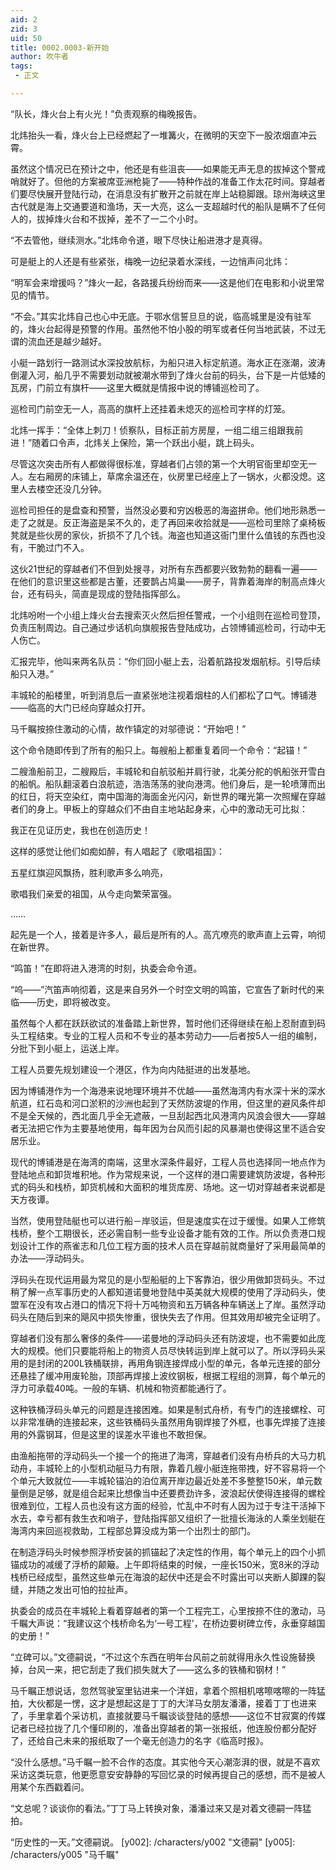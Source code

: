 ```yaml
---
aid: 2
zid: 3
uid: 50
title: 0002.0003-新开始
author: 吹牛者
tags: 
 - 正文

---
```




  “队长，烽火台上有火光！”负责观察的梅晚报告。

  北炜抬头一看，烽火台上已经燃起了一堆篝火，在微明的天空下一股浓烟直冲云霄。

  虽然这个情况已在预计之中，他还是有些沮丧——如果能无声无息的拔掉这个警戒哨就好了。但他的方案被席亚洲枪毙了——特种作战的准备工作太花时间。穿越者们要尽快展开登陆行动，在消息没有扩散开之前就在岸上站稳脚跟。琼州海峡这里古代就是海上交通要道和渔场，天一大亮，这么一支超越时代的船队是瞒不了任何人的，拔掉烽火台和不拔掉，差不了一二个小时。

  “不去管他，继续测水。”北炜命令道，眼下尽快让船进港才是真得。

  可是艇上的人还是有些紧张，梅晚一边纪录着水深线，一边悄声问北炜：

  “明军会来增援吗？”烽火一起，各路援兵纷纷而来——这是他们在电影和小说里常见的情节。

  “不会。”其实北炜自己也心中无底。于鄂水信誓旦旦的说，临高城里是没有驻军的，烽火台起得是预警的作用。虽然他不怕小股的明军或者任何当地武装，不过无谓的流血还是越少越好。

  小艇一路划行一路测试水深投放航标，为船只进入标定航道。海水正在涨潮，波涛倒灌入河，船几乎不需要划动就被潮水带到了烽火台前的码头，台下是一片低矮的瓦房，门前立有旗杆——这里大概就是情报中说的博铺巡检司了。

  巡检司门前空无一人，高高的旗杆上还挂着未熄灭的巡检司字样的灯笼。

  北炜一挥手：“全体上刺刀！侦察队，目标正前方房屋，一组二组三组跟我前进！”随着口令声，北炜关上保险，第一个跃出小艇，跳上码头。

  尽管这次突击所有人都做得很标准，穿越者们占领的第一个大明官衙里却空无一人。左右厢房的床铺上，草席余温还在，伙房里已经座上了一锅水，火都没熄。这里人去楼空还没几分钟。

  巡检司担任的是盘查和预警，当然没必要和穷凶极恶的海盗拼命。他们地形熟悉一走了之就是。反正海盗是呆不久的，走了再回来收拾就是——巡检司里除了桌椅板凳就是些伙房的家伙，折损不了几个钱。海盗也知道这衙门里什么值钱的东西也没有，干脆过门不入。

  这伙21世纪的穿越者们不但到处搜寻，对所有东西都要兴致勃勃的翻看一遍——在他们的意识里这些都是古董，还要鹊占鸠巢——房子，背靠着海岸的制高点烽火台，还有码头，简直是现成的登陆指挥部么。

  北炜吩咐一个小组上烽火台去搜索灭火然后担任警戒，一个小组则在巡检司登顶，负责压制周边。自己通过步话机向旗舰报告登陆成功，占领博铺巡检司，行动中无人伤亡。

  汇报完毕，他叫来两名队员：“你们回小艇上去，沿着航路投发烟航标。引导后续船只入港。”

  丰城轮的船楼里，听到消息后一直紧张地注视着烟柱的人们都松了口气。博铺港——临高的大门已经向穿越众打开。

  马千瞩按捺住激动的心情，故作镇定的对邬德说：“开始吧！”

  这个命令随即传到了所有的船只上。每艘船上都重复着同一个命令：“起锚！”

  二艘渔船前卫，二艘殿后，丰城轮和自航驳船并肩行驶，北美分舵的帆船张开雪白的船帆。船队翻滚着白浪航迹，浩浩荡荡的驶向港湾。他们身后，是一轮喷薄而出的红日，将天空染红，南中国海的海面金光闪闪，新世界的曙光第一次照耀在穿越者们的身上。甲板上的穿越众们不由自主地站起身来，心中的激动无可比拟：

  我正在见证历史，我也在创造历史！

  这样的感觉让他们如痴如醉，有人唱起了《歌唱祖国》：

  五星红旗迎风飘扬，胜利歌声多么响亮，

  歌唱我们亲爱的祖国，从今走向繁荣富强。

  ……

  起先是一个人，接着是许多人，最后是所有的人。高亢嘹亮的歌声直上云霄，响彻在新世界。

  “鸣笛！”在即将进入港湾的时刻，执委会命令道。

  “呜——”汽笛声响彻着，这是来自另外一个时空文明的鸣笛，它宣告了新时代的来临——历史，即将被改变。

  虽然每个人都在跃跃欲试的准备踏上新世界，暂时他们还得继续在船上忍耐直到码头工程结束。专业的工程人员和不专业的基本劳动力——后者按5人一组的编制，分批下到小艇上，运送上岸。

  工程人员要先规划建设一个港区，作为向内陆挺进的出发基地。

  因为博铺港作为一个海港来说地理环境并不优越——虽然海湾内有水深十米的深水航道，红石岛和河口淤积的沙洲也起到了天然防波堤的作用，但这里的避风条件却不是全天候的，西北面几乎全无遮蔽，一旦刮起西北风港湾内风浪会很大——穿越者无法把它作为主要基地使用，每年因为台风而引起的风暴潮也使得这里不适合安居乐业。

  现代的博铺港是在海湾的南端，这里水深条件最好，工程人员也选择同一地点作为登陆地点和卸货堆积地。作为常规来说，一个这样的港口需要建筑防波堤，各种形式的码头和栈桥，卸货机械和大面积的堆货库房、场地。这一切对穿越者来说都是天方夜谭。

  当然，使用登陆艇也可以进行船－岸驳运，但是速度实在过于缓慢。如果人工修筑栈桥，整个工期很长，还必需自制一些专业设备才能有效的工作。所以负责港口规划设计工作的燕雀志和几位工程方面的技术人员在穿越前就商量好了采用最简单的办法——浮动码头。

  浮码头在现代运用最为常见的是小型船艇的上下客靠泊，很少用做卸货码头。不过稍了解一点军事历史的人都知道诺曼地登陆中英美就大规模的使用了浮动码头，使盟军在没有攻占港口的情况下将十万吨物资和五万辆各种车辆送上了岸。虽然浮动码头在随后到来的飓风中损失惨重，很快失去了作用。但其效用却被完全证明了。

  穿越者们没有那么奢侈的条件——诺曼地的浮动码头还有防波堤，也不需要如此庞大的规模。他们只要能将船上的物资人员尽快转运到岸上就可以了。所以浮码头采用的是封闭的200L铁桶联排，再用角钢连接焊成小型的单元，各单元连接的部分还悬挂了缓冲用废轮胎，顶部再焊接上波纹钢板，根据工程组的测算，每个单元的浮力可承载40吨。一般的车辆、机械和物资都能通行了。

  这种铁桶浮码头单元的问题是连接困难。如果是制式舟桥，有专门的连接螺栓、可以非常准确的连接起来，这些铁桶码头虽然用角钢焊接了外框，也事先焊接了连接用的外露钢耳，但是这里的误差水平谁也不敢担保。

  由渔船拖带的浮动码头一个接一个的拖进了海湾，穿越者们没有舟桥兵的大马力机动舟，丰城轮上的小型机动艇马力有限，靠着几艘小艇连拖带拽，好不容易将一个个单元大致就位——丰城轮锚泊的泊位离开岸边最近处差不多整整150米，单元数量倒是足够，就是组合起来比想像当中还要费劲许多，波浪起伏使得连接得的螺栓很难到位，工程人员也没有这方面的经验，忙乱中不时有人因为过于专注干活掉下水去，幸亏都有救生衣和哨子，登陆指挥部又组织了一批擅长海泳的人乘坐划艇在海湾内来回巡视救助，工程部总算没成为第一个出烈士的部门。

  在制造浮码头时候参照浮桥安装的抓锚起了决定性的作用，每个单元上的四个小抓锚成功的减缓了浮桥的颠簸。上午即将结束的时候，一座长150米，宽8米的浮动栈桥已经成型，虽然这些单元在海浪的起伏中还是会不时露出可以夹断人脚踝的裂缝，并随之发出可怕的拉扯声。

  执委会的成员在丰城轮上看着穿越者的第一个工程完工，心里按捺不住的激动，马千瞩大声说：“我建议这个栈桥命名为‘一号工程’，在桥边要树碑立传，永垂穿越国的史册！”

  “立碑可以。”文德嗣说，“不过这个东西在明年台风前之前就得用永久性设施替换掉，台风一来，把它刮走了我们损失就大了——这么多的铁桶和钢材！”

  马千瞩正想说话，忽然驾驶室里钻进来一个洋妞，拿着个照相机喀嚓喀嚓的一阵猛拍，大伙都是一愣，这才是想起这是丁丁的大洋马女朋友潘潘，接着丁丁也进来了，手里拿着个采访机，直接就要马千瞩谈谈登陆的感想——这位不甘寂寞的传媒记者已经拉拢了几个懂印刷的，准备出穿越者的第一张报纸，他连股份都分配好了，还给自己未来的报纸取了一个毫无创造力的名字《临高时报》。

  “没什么感想。”马千瞩一脸不合作的态度。其实他今天心潮澎湃的很，就是不喜欢采访这类玩意，他更愿意安安静静的写回忆录的时候再提自己的感想，而不是被人用某个东西戳着问。

  “文总呢？谈谈你的看法。”丁丁马上转换对象，潘潘过来又是对着文德嗣一阵猛拍。

  “历史性的一天。”文德嗣说。
[y002]: /characters/y002 "文德嗣"
[y005]: /characters/y005 "马千瞩"


